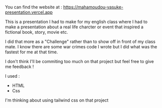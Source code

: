 You can find the website at : https://mahamoudou-yasuke-presentation.vercel.app  

This is a presentation I had to make for my english class where I had to make a presentation about a real life charcter or event that inspired a fictional book, story, movie etc. 

I did that more as a "Challenge" rather than to show off in front of my class mate. I know there are some war crimes code I wrote but I did what was the fastest for me at that time. 

I don't think I'll be commiting too much on that project but feel free to give me feedback !

I used : 
- HTML
- Css
 
I'm thinking about using tailwind css on that project
